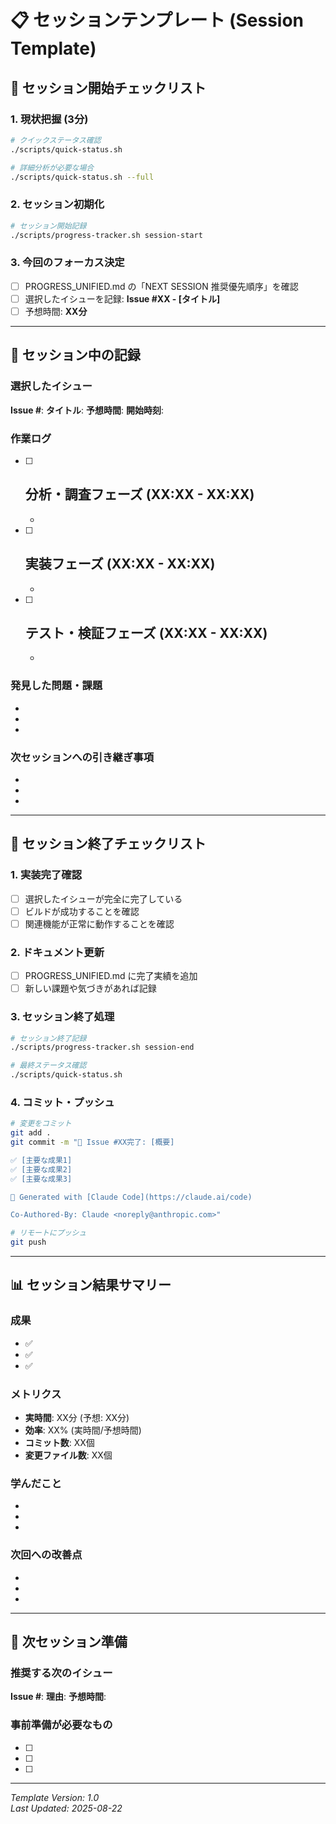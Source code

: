 # 📋 セッションテンプレート (Session Template)

## 🚀 **セッション開始チェックリスト**

### **1. 現状把握 (3分)**
```bash
# クイックステータス確認
./scripts/quick-status.sh

# 詳細分析が必要な場合
./scripts/quick-status.sh --full
```

### **2. セッション初期化**
```bash
# セッション開始記録
./scripts/progress-tracker.sh session-start
```

### **3. 今回のフォーカス決定**
- [ ] PROGRESS_UNIFIED.md の「NEXT SESSION 推奨優先順序」を確認
- [ ] 選択したイシューを記録: **Issue #XX - [タイトル]**
- [ ] 予想時間: **XX分**

---

## 🎯 **セッション中の記録**

### **選択したイシュー**
**Issue #**: 
**タイトル**: 
**予想時間**: 
**開始時刻**: 

### **作業ログ**
- [ ] **分析・調査フェーズ** (XX:XX - XX:XX)
  - 
  - 
  
- [ ] **実装フェーズ** (XX:XX - XX:XX)
  - 
  - 
  
- [ ] **テスト・検証フェーズ** (XX:XX - XX:XX)
  - 
  - 

### **発見した問題・課題**
- 
- 
- 

### **次セッションへの引き継ぎ事項**
- 
- 
- 

---

## 🏁 **セッション終了チェックリスト**

### **1. 実装完了確認**
- [ ] 選択したイシューが完全に完了している
- [ ] ビルドが成功することを確認
- [ ] 関連機能が正常に動作することを確認

### **2. ドキュメント更新**
- [ ] PROGRESS_UNIFIED.md に完了実績を追加
- [ ] 新しい課題や気づきがあれば記録

### **3. セッション終了処理**
```bash
# セッション終了記録
./scripts/progress-tracker.sh session-end

# 最終ステータス確認
./scripts/quick-status.sh
```

### **4. コミット・プッシュ**
```bash
# 変更をコミット
git add .
git commit -m "🎯 Issue #XX完了: [概要]

✅ [主要な成果1]
✅ [主要な成果2]
✅ [主要な成果3]

🧠 Generated with [Claude Code](https://claude.ai/code)

Co-Authored-By: Claude <noreply@anthropic.com>"

# リモートにプッシュ
git push
```

---

## 📊 **セッション結果サマリー**

### **成果**
- ✅ 
- ✅ 
- ✅ 

### **メトリクス**
- **実時間**: XX分 (予想: XX分)
- **効率**: XX% (実時間/予想時間)
- **コミット数**: XX個
- **変更ファイル数**: XX個

### **学んだこと**
- 
- 
- 

### **次回への改善点**
- 
- 
- 

---

## 🎯 **次セッション準備**

### **推奨する次のイシュー**
**Issue #**: 
**理由**: 
**予想時間**: 

### **事前準備が必要なもの**
- [ ] 
- [ ] 
- [ ] 

---

*Template Version: 1.0*  
*Last Updated: 2025-08-22*